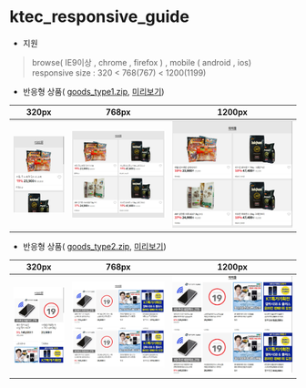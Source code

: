 # ktec_responsive_guide


- 지원

>browse( IE9이상 , chrome , firefox ) , mobile ( android , ios)  
>responsive size :  320 < 768(767) < 1200(1199)



<!--- 상품( [goods.zip](https://app.box.com/s/8ki7fw4sknlraetb76rrexvec3tnzrma) , [미리보기](http://promotion.auction.co.kr/promotion/md/eventview.aspx?txtMD=09D730FD87))-->
- 반응형 상품( [goods_type1.zip](https://app.box.com/s/5lo9drxadhcsxpt2hgwlw50wbmycxu5e), [미리보기](http://eventimg.auction.co.kr/md/auction/09D730FD87/goods_type1.html))

| 320px | 768px | 1200px |
| :---: | :---: | :---: |
| ![screen](goods/img/goods_type1_320.jpg) | ![screen](goods/img/goods_type1_768.jpg) | ![screen](goods/img/goods_type1_1200.jpg) |


- 반응형 상품( [goods_type2.zip](https://app.box.com/s/iwxj66rpf2m4h50v3winuu995zpm69ua), [미리보기](http://eventimg.auction.co.kr/md/auction/09D730FD87/goods_type2.html))

| 320px | 768px | 1200px |
| :---: | :---: | :---: |
| ![screen](goods/img/goods_type2_320.jpg) | ![screen](goods/img/goods_type2_768.jpg) | ![screen](goods/img/goods_type2_1200.jpg) |

